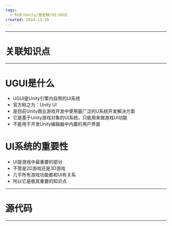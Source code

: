 ```yaml
---
tags:
  - 科学/Unity/唐老狮/UI/UGUI
created: 2024-11-10
---
```


---
# 关联知识点



---
# UGUI是什么

- UGUI是Unity引擎内自带的UI系统
- 官方称之为：Unity Ul
- 是目前Unity商业游戏开发中使用最广泛的U系统开发解决方案
- 它是基于Unity游戏对象的UI系统，只能用来做游戏UI功能
- 不能用于开发Unity编辑器中内置的用户界面
# UI系统的重要性

- UI是游戏中最重要的部分
- 不管是2D游戏还是3D游戏
- 几乎所有游戏功能都和UI有关系
- 所以它是极其重要的知识点

---
# 源代码



---